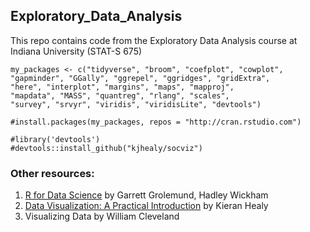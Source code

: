 ## Exploratory_Data_Analysis

This repo contains code from the Exploratory Data Analysis course at Indiana University (STAT-S 675)

```{R Code}
my_packages <- c("tidyverse", "broom", "coefplot", "cowplot",
"gapminder", "GGally", "ggrepel", "ggridges", "gridExtra",
"here", "interplot", "margins", "maps", "mapproj",
"mapdata", "MASS", "quantreg", "rlang", "scales",
"survey", "srvyr", "viridis", "viridisLite", "devtools")

#install.packages(my_packages, repos = "http://cran.rstudio.com")
```

```{r}
#library('devtools')
#devtools::install_github("kjhealy/socviz")
```

### Other resources:

1. [R for Data Science](https://r4ds.had.co.nz) by Garrett Grolemund, Hadley Wickham
2. [Data Visualization: A Practical Introduction](https://socviz.co) by Kieran Healy
3. Visualizing Data by William Cleveland
